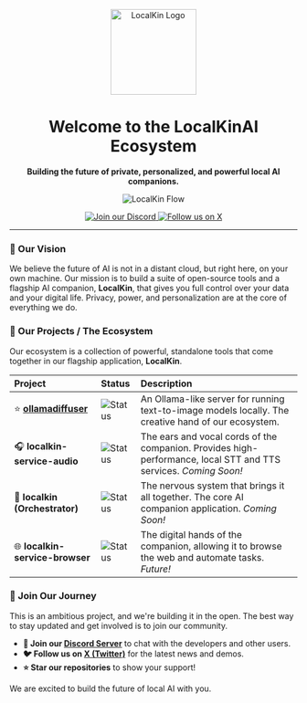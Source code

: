 <p align="center">
  <img src="https://avatars.githubusercontent.com/u/228881863?…00&u=9171c2a3f983dba4c8bd41419d3c5855f93daf7f&v=4" alt="LocalKin Logo" width="150"/>
</p>

<h1 align="center">Welcome to the LocalKinAI Ecosystem</h1>

<p align="center">
  <strong>Building the future of private, personalized, and powerful local AI companions.</strong>
</p>

<p align="center">
  <image src="https://github.com/LocalKinAI/.github/blob/main/profile/localkin_flow.png" alt="LocalKin Flow">
</p>
    
<p align="center">
    <a href="https://discord.gg/w8KGyBpc">
        <img src="https://img.shields.io/discord/1411172922185482394?style=for-the-badge&logo=discord&logoColor=white&color=5865F2" alt="Join our Discord">
    </a>
    <a href="https://x.com/LocalKinAI">
        <img src="https://img.shields.io/twitter/follow/LocalKinAI?style=for-the-badge&logo=x&color=000000" alt="Follow us on X">
    </a>
</p>

---

### 🚀 Our Vision

We believe the future of AI is not in a distant cloud, but right here, on your own machine. Our mission is to build a suite of open-source tools and a flagship AI companion, **LocalKin**, that gives you full control over your data and your digital life. Privacy, power, and personalization are at the core of everything we do.

### 🤖 Our Projects / The Ecosystem

Our ecosystem is a collection of powerful, standalone tools that come together in our flagship application, **LocalKin**.

| Project | Status | Description |
| :--- | :--- | :--- |
| ⭐️ **[ollamadiffuser](https://github.com/ollamadiffuser/ollamadiffuser)** | ![Status](https://img.shields.io/badge/status-released-green?style=flat-square) | An Ollama-like server for running text-to-image models locally. The creative hand of our ecosystem. |
| 🎧 **localkin-service-audio** | ![Status](https://img.shields.io/badge/status-in%20development-blue?style=flat-square) | The ears and vocal cords of the companion. Provides high-performance, local STT and TTS services. *Coming Soon!* |
| 🧠 **localkin (Orchestrator)** | ![Status](https://img.shields.io/badge/status-in%20development-blue?style=flat-square) | The nervous system that brings it all together. The core AI companion application. *Coming Soon!* |
| 🌐 **localkin-service-browser** | ![Status](https://img.shields.io/badge/status-planned-grey?style=flat-square) | The digital hands of the companion, allowing it to browse the web and automate tasks. *Future!* |

### 👋 Join Our Journey

This is an ambitious project, and we're building it in the open. The best way to stay updated and get involved is to join our community.

- **💬 Join our [Discord Server](https://discord.gg/w8KGyBpc)** to chat with the developers and other users.
- **🐦 Follow us on [X (Twitter)](https://x.com/LocalKinAI)** for the latest news and demos.
- **⭐ Star our repositories** to show your support!

We are excited to build the future of local AI with you.
